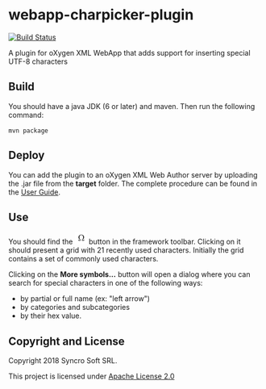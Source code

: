 # webapp-charpicker-plugin
[![Build Status](https://api.travis-ci.org/oxygenxml/webapp-charpicker-plugin.svg)](https://travis-ci.org/oxygenxml/webapp-charpicker-plugin)

A plugin for oXygen XML WebApp that adds support for inserting special UTF-8 characters

## Build

You should have a java JDK (6 or later) and maven. Then run the following command:
```
mvn package
```

## Deploy

You can add the plugin to an oXygen XML Web Author server by uploading the .jar file from the **target** folder. The complete procedure can be found in the [User Guide](http://oxygenxml.com/doc/versions/17.1.1/ug-webauthor/#topics/webapp-configure-plugins.html).

## Use
You should find the ![charpicker button](/resources/InsertFromCharactersMap24.png) button in the framework toolbar. Clicking on it should present a grid with 21 recently used characters.
Initially the grid contains a set of commonly used characters.

Clicking on the **More symbols...** button will open a dialog where you can search for special characters in one of the following ways:

- by partial or full name (ex: "left arrow")
- by categories and subcategories
- by their hex value.

Copyright and License
---------------------
Copyright 2018 Syncro Soft SRL.

This project is licensed under [Apache License 2.0](https://github.com/oxygenxml/web-author-charpicker-plugin/blob/master/LICENSE)
